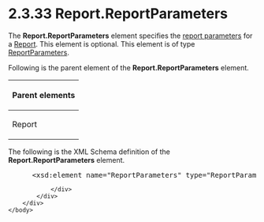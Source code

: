 <html dir="LTR" xmlns:mshelp="http://msdn.microsoft.com/mshelp" xmlns:ddue="http://ddue.schemas.microsoft.com/authoring/2003/5" xmlns:xlink="http://www.w3.org/1999/xlink" xmlns:tool="http://www.microsoft.com/tooltip">
    <head>
        <meta http-equiv="Content-Type" content="text/html; CHARSET=utf-8"></meta>
        <meta name="save" content="history"></meta>
        <title>2.3.33 Report.ReportParameters</title>
        <xml>
            <mshelp:toctitle title="2.3.33 Report.ReportParameters"></mshelp:toctitle>
            <mshelp:rltitle title="[MS-RDL]: Report.ReportParameters"></mshelp:rltitle>
            <mshelp:keyword index="A" term="462d26c3-7c38-4f39-8e6f-1bdd01a0bf37"></mshelp:keyword>
            <mshelp:attr name="DCSext.ContentType" value="open specification"></mshelp:attr>
            <mshelp:attr name="AssetID" value="462d26c3-7c38-4f39-8e6f-1bdd01a0bf37"></mshelp:attr>
            <mshelp:attr name="TopicType" value="kbRef"></mshelp:attr>
            <mshelp:attr name="DCSext.Title" value="[MS-RDL]: Report.ReportParameters" />
        </xml>
    </head>
    <body>
        <div id="header">
            <h1 class="heading">2.3.33 Report.ReportParameters</h1>
        </div>
        <div id="mainSection">
            <div id="mainBody">
                <div id="allHistory" class="saveHistory"></div>
                <div id="sectionSection0" class="section" name="collapseableSection">
                    

<p>The <b>Report.ReportParameters</b> element specifies the <a href="b2482b3f-74ab-4ca8-a9e5-c07955011743.htm#gt_283f53be-0e83-4476-b3d3-8cc31468e6ef">report parameters</a> for a <a href="6bbaafec-020b-406c-b4e7-5e4318b616cb.htm">Report</a>. This element is
optional. This element is of type <a href="615fae60-39c0-4770-8735-bdcf6d368031.htm">ReportParameters</a>.</p>

<p>Following is the parent element of the <b>Report.ReportParameters</b>
element.</p>

<table>
 <thead>
  <tr>
   <th>
   <p>Parent elements</p>
   </th>
  </tr>
 </thead>
 <tr>
  <td>
  <p>Report</p>
  </td>
 </tr>
</table>

<p>The following is the XML Schema definition of the <b>Report.ReportParameters</b>
element.</p>

<dl>
<dd>
<div><pre> &lt;xsd:element name=&quot;ReportParameters&quot; type=&quot;ReportParametersType&quot; minOccurs=&quot;0&quot; /&gt;
</pre></div>
</dd></dl>


                </div>
            </div>
        </div>
    </body>
</html>